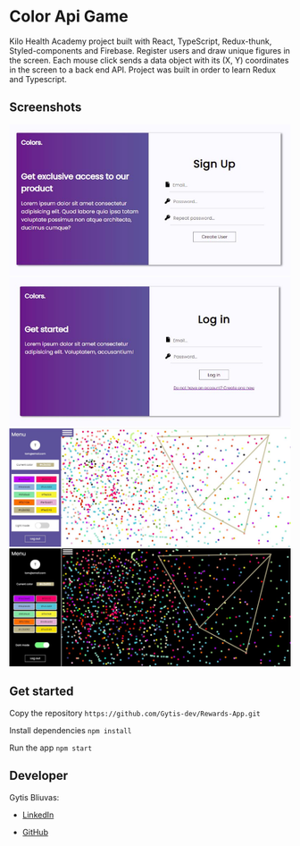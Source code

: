 # Color Api Game

Kilo Health Academy project built with React, TypeScript, Redux-thunk, Styled-components and Firebase. Register users and draw unique figures in the screen. Each mouse click sends a data object with its (X, Y) coordinates in the screen to a back end API. Project was built in order to learn Redux and Typescript.

## Screenshots

![Alt text](src/assets/images/signuppicture.jpg?raw=true "signup")
![Alt text](src/assets/images/loginpicture.jpg?raw=true "login")
![Alt text](src/assets/images/shapes.jpg?raw=true "shapes")
![Alt text](src/assets/images/shapesdark.jpg?raw=true "shapes dark")

## Get started

Copy the repository `https://github.com/Gytis-dev/Rewards-App.git`

Install dependencies `npm install`

Run the app `npm start`

## Developer

Gytis Bliuvas:

- [LinkedIn](https://lt.linkedin.com/in/gytis-bliuvas-7a0441109/)

* [GitHub](https://github.com/Gytis-dev)

